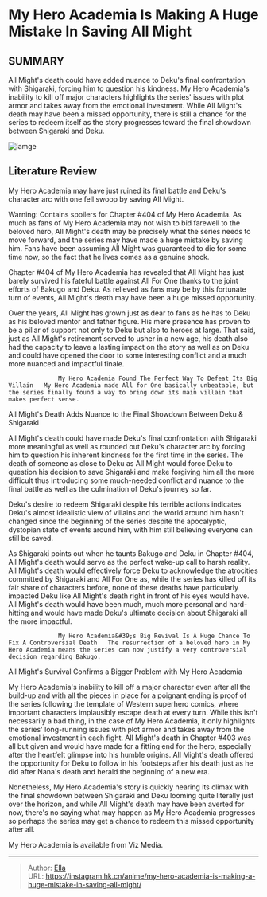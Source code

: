 # My Hero Academia Is Making A Huge Mistake In Saving All Might


## SUMMARY 



  All Might&#39;s death could have added nuance to Deku&#39;s final confrontation with Shigaraki, forcing him to question his kindness.   My Hero Academia&#39;s inability to kill off major characters highlights the series&#39; issues with plot armor and takes away from the emotional investment.   While All Might&#39;s death may have been a missed opportunity, there is still a chance for the series to redeem itself as the story progresses toward the final showdown between Shigaraki and Deku.  

![iamge](https://static1.srcdn.com/wordpress/wp-content/uploads/2023/10/my-hero-academia-all-might-shigaraki-and-deku.jpg)

## Literature Review

My Hero Academia may have just ruined its final battle and Deku&#39;s character arc with one fell swoop by saving All Might.




Warning: Contains spoilers for Chapter #404 of My Hero Academia. As much as fans of My Hero Academia may not wish to bid farewell to the beloved hero, All Might&#39;s death may be precisely what the series needs to move forward, and the series may have made a huge mistake by saving him. Fans have been assuming All Might was guaranteed to die for some time now, so the fact that he lives comes as a genuine shock.




Chapter #404 of My Hero Academia has revealed that All Might has just barely survived his fateful battle against All For One thanks to the joint efforts of Bakugo and Deku. As relieved as fans may be by this fortunate turn of events, All Might&#39;s death may have been a huge missed opportunity.

          

 Over the years, All Might has grown just as dear to fans as he has to Deku as his beloved mentor and father figure. His mere presence has proven to be a pillar of support not only to Deku but also to heroes at large. That said, just as All Might&#39;s retirement served to usher in a new age, his death also had the capacity to leave a lasting impact on the story as well as on Deku and could have opened the door to some interesting conflict and a much more nuanced and impactful finale.




                  My Hero Academia Found The Perfect Way To Defeat Its Big Villain   My Hero Academia made All for One basically unbeatable, but the series finally found a way to bring down its main villain that makes perfect sense.   


 All Might&#39;s Death Adds Nuance to the Final Showdown Between Deku &amp; Shigaraki 
          

All Might&#39;s death could have made Deku&#39;s final confrontation with Shigaraki more meaningful as well as rounded out Deku&#39;s character arc by forcing him to question his inherent kindness for the first time in the series. The death of someone as close to Deku as All Might would force Deku to question his decision to save Shigaraki and make forgiving him all the more difficult thus introducing some much-needed conflict and nuance to the final battle as well as the culmination of Deku&#39;s journey so far.

Deku&#39;s desire to redeem Shigaraki despite his terrible actions indicates Deku&#39;s almost idealistic view of villains and the world around him hasn&#39;t changed since the beginning of the series despite the apocalyptic, dystopian state of events around him, with him still believing everyone can still be saved.




As Shigaraki points out when he taunts Bakugo and Deku in Chapter #404, All Might&#39;s death would serve as the perfect wake-up call to harsh reality. All Might&#39;s death would effectively force Deku to acknowledge the atrocities committed by Shigaraki and All For One as, while the series has killed off its fair share of characters before, none of these deaths have particularly impacted Deku like All Might&#39;s death right in front of his eyes would have. All Might&#39;s death would have been much, much more personal and hard-hitting and would have made Deku&#39;s ultimate decision about Shigaraki all the more impactful.

                  My Hero Academia&#39;s Big Revival Is A Huge Chance To Fix A Controversial Death   The resurrection of a beloved hero in My Hero Academia means the series can now justify a very controversial decision regarding Bakugo.   



 All Might&#39;s Survival Confirms a Bigger Problem with My Hero Academia 
          




My Hero Academia&#39;s inability to kill off a major character even after all the build-up and with all the pieces in place for a poignant ending is proof of the series following the template of Western superhero comics, where important characters implausibly escape death at every turn. While this isn&#39;t necessarily a bad thing, in the case of My Hero Academia, it only highlights the series&#39; long-running issues with plot armor and takes away from the emotional investment in each fight. All Might&#39;s death in Chapter #403 was all but given and would have made for a fitting end for the hero, especially after the heartfelt glimpse into his humble origins. All Might&#39;s death offered the opportunity for Deku to follow in his footsteps after his death just as he did after Nana&#39;s death and herald the beginning of a new era.

Nonetheless, My Hero Academia&#39;s story is quickly nearing its climax with the final showdown between Shigaraki and Deku looming quite literally just over the horizon, and while All Might&#39;s death may have been averted for now, there&#39;s no saying what may happen as My Hero Academia progresses so perhaps the series may get a chance to redeem this missed opportunity after all.




My Hero Academia is available from Viz Media.



---

> Author: [Ella](https://instagram.hk.cn/)  
> URL: https://instagram.hk.cn/anime/my-hero-academia-is-making-a-huge-mistake-in-saving-all-might/  


